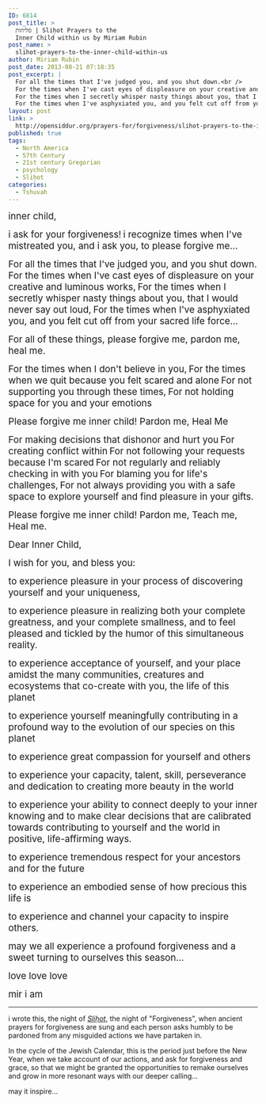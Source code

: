 ```yaml
---
ID: 6814
post_title: >
  סליחות | Sliḥot Prayers to the
  Inner Child within us by Miriam Rubin
post_name: >
  slihot-prayers-to-the-inner-child-within-us
author: Miriam Rubin
post_date: 2013-08-21 07:18:35
post_excerpt: |
  For all the times that I've judged you, and you shut down.<br />
  For the times when I've cast eyes of displeasure on your creative and luminous works,<br />
  For the times when I secretly whisper nasty things about you, that I would never say out loud,<br />
  For the times when I've asphyxiated you, and you felt cut off from your sacred life force...
layout: post
link: >
  http://opensiddur.org/prayers-for/forgiveness/slihot-prayers-to-the-inner-child-within-us/
published: true
tags:
  - North America
  - 57th Century
  - 21st century Gregorian
  - psychology
  - Sliḥot
categories:
  - Tshuvah
---
```

<span style="font-size: 14pt;">inner child,</span>

<span style="font-size: 14pt;">i ask for your forgiveness!</span>
<span style="font-size: 14pt;"> i recognize times when I've mistreated you, and i ask you, to please forgive me...</span>

<span style="font-size: 14pt;">For all the times that I've judged you, and you shut down.</span>
<span style="font-size: 14pt;"> For the times when I've cast eyes of displeasure on your creative and luminous works,</span>
<span style="font-size: 14pt;"> For the times when I secretly whisper nasty things about you, that I would never say out loud,</span>
<span style="font-size: 14pt;"> For the times when I've asphyxiated you, and you felt cut off from your sacred life force...</span>

<span style="font-size: 14pt;">For all of these things, please forgive me, pardon me, heal me.</span>

<span style="font-size: 14pt;">For the times when I don't believe in you,</span>
<span style="font-size: 14pt;"> For the times when we quit because you felt scared and alone</span>
<span style="font-size: 14pt;"> For not supporting you through these times,</span>
<span style="font-size: 14pt;"> For not holding space for you and your emotions</span>

<span style="font-size: 14pt;">Please forgive me inner child! Pardon me, Heal Me</span>

<span style="font-size: 14pt;">For making decisions that dishonor and hurt you</span>
<span style="font-size: 14pt;"> For creating conflict within</span>
<span style="font-size: 14pt;"> For not following your requests because I'm scared</span>
<span style="font-size: 14pt;"> For not regularly and reliably checking in with you</span>
<span style="font-size: 14pt;"> For blaming you for life's challenges,</span>
<span style="font-size: 14pt;"> For not always providing you with a safe space to explore yourself and find pleasure in your gifts.</span>

<span style="font-size: 14pt;">Please forgive me inner child! Pardon me, Teach me, Heal me.</span>

<span style="font-size: 14pt;">Dear Inner Child,</span>

<span style="font-size: 14pt;">I wish for you, and bless you:</span>

<span style="font-size: 14pt;">to experience pleasure in your process of discovering yourself and your uniqueness,</span>

<span style="font-size: 14pt;">to experience pleasure in realizing both your complete greatness, and your complete smallness, and to feel pleased and tickled by the humor of this simultaneous reality.</span>

<span style="font-size: 14pt;">to experience acceptance of yourself, and your place amidst the many communities, creatures and ecosystems that co-create with you, the life of this planet</span>

<span style="font-size: 14pt;">to experience yourself meaningfully contributing in a profound way to the evolution of our species on this planet</span>

<span style="font-size: 14pt;">to experience great compassion for yourself and others</span>

<span style="font-size: 14pt;">to experience your capacity, talent, skill, perseverance and dedication to creating more beauty in the world</span>

<span style="font-size: 14pt;">to experience your ability to connect deeply to your inner knowing and to make clear decisions that are calibrated towards contributing to yourself and the world in positive, life-affirming ways.</span>

<span style="font-size: 14pt;">to experience tremendous respect for your ancestors and for the future</span>

<span style="font-size: 14pt;">to experience an embodied sense of how precious this life is</span>

<span style="font-size: 14pt;">to experience and channel your capacity to inspire others.</span>

<span style="font-size: 14pt;">may we all experience a profound forgiveness and a sweet turning to ourselves this season...</span>

<span style="font-size: 14pt;">love love love</span>

<span style="font-size: 14pt;">mir i am</span>

<hr />

i wrote this, the night of <em><a href="http://en.wikipedia.org/wiki/Selichot">Sliḥot</a></em>, the night of "Forgiveness", when ancient prayers for forgiveness are sung and each person asks humbly to be pardoned from any misguided actions we have partaken in.

In the cycle of the Jewish Calendar, this is the period just before the New Year, when we take account of our actions, and ask for forgiveness and grace, so that we might be granted the opportunities to remake ourselves and grow in more resonant ways with our deeper calling...

may it inspire...